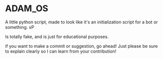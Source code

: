 # ADAM_OS
A little python script, made to look like it's an initialization script for a bot or something. xP

Is totally fake, and is just for educational purposes.

if you want to make a commit or suggestion, go ahead! Just please be sure to explain clearly so I can learn from your contribution!
